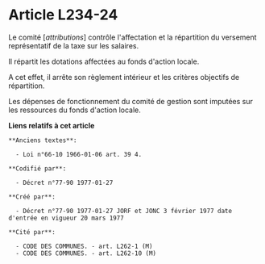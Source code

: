 # Article L234-24

Le comité [*attributions*] contrôle l'affectation et la répartition du versement représentatif de la taxe sur les salaires. 

Il répartit les dotations affectées au fonds d'action locale.

A cet effet, il arrête son règlement intérieur et les critères objectifs de répartition. 

Les dépenses de fonctionnement du comité de gestion sont imputées sur les ressources du fonds d'action locale.

**Liens relatifs à cet article**

	**Anciens textes**:

	  - Loi n°66-10 1966-01-06 art. 39 4.

	**Codifié par**:

	  - Décret n°77-90 1977-01-27

	**Créé par**:

	  - Décret n°77-90 1977-01-27 JORF et JONC 3 février 1977 date d'entrée en vigueur 20 mars 1977

	**Cité par**:

	  - CODE DES COMMUNES. - art. L262-1 (M)
	  - CODE DES COMMUNES. - art. L262-10 (M)
